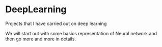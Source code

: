 # DeepLearning
Projects that I have carried out on deep learning

We will start out with some basics representation of Neural network and then go more and more in details. 
